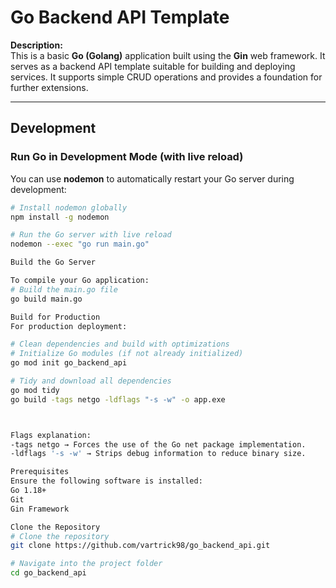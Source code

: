 # Go Backend API Template

**Description:**  
This is a basic **Go (Golang)** application built using the **Gin** web framework. It serves as a backend API template suitable for building and deploying services. It supports simple CRUD operations and provides a foundation for further extensions.

---

## Development

### Run Go in Development Mode (with live reload)

You can use **nodemon** to automatically restart your Go server during development:

```bash
# Install nodemon globally
npm install -g nodemon

# Run the Go server with live reload
nodemon --exec "go run main.go"

Build the Go Server

To compile your Go application:
# Build the main.go file
go build main.go

Build for Production
For production deployment:

# Clean dependencies and build with optimizations
# Initialize Go modules (if not already initialized)
go mod init go_backend_api

# Tidy and download all dependencies
go mod tidy
go build -tags netgo -ldflags "-s -w" -o app.exe



Flags explanation:
-tags netgo → Forces the use of the Go net package implementation.
-ldflags '-s -w' → Strips debug information to reduce binary size.

Prerequisites
Ensure the following software is installed:
Go 1.18+
Git
Gin Framework

Clone the Repository
# Clone the repository
git clone https://github.com/vartrick98/go_backend_api.git

# Navigate into the project folder
cd go_backend_api